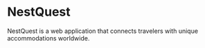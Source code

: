 # NestQuest
NestQuest is a web application that connects travelers with unique accommodations worldwide. 
